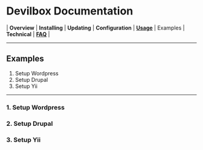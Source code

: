 # Devilbox Documentation

|
**Overview** |
**Installing** |
**Updating** |
**Configuration** |
[**Usage**](Usage.md) |
Examples |
**Technical** |
[**FAQ**](FAQ.md) |

---

## Examples

1. Setup Wordpress
2. Setup Drupal
3. Setup Yii

---

### 1. Setup Wordpress

### 2. Setup Drupal

### 3. Setup Yii


